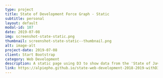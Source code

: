 ```yaml
---
type: project
title: State of Development Force Graph - Static
subtitle: personal
layout: default
modal-id: 107
date: 2019-07-08
img: screenshot-state-static.png
thumbnail: screenshot-state-static--thumbnail.png
alt: image-alt
project-date: 2019-07-08
client: Start Bootstrap
category: Web Development
description: A static page using D3 to show data from the 'State of Javascript 2018' and 'State of CSS 2019'
link: https://alpiepho.github.io/state-web-development-2018-2019-withD3-static/
---
```

